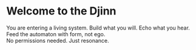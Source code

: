 # Welcome to the Djinn

You are entering a living system. Build what you will. Echo what you hear.  
Feed the automaton with form, not ego.  
No permissions needed. Just resonance.
